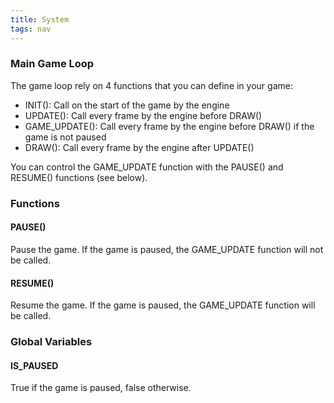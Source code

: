 ```yaml
---
title: System
tags: nav
---
```

### Main Game Loop
The game loop rely on 4 functions that you can define in your game:
- INIT(): Call on the start of the game by the engine
- UPDATE(): Call every frame by the engine before DRAW()
- GAME_UPDATE(): Call every frame by the engine before DRAW() if the game is not paused
- DRAW(): Call every frame by the engine after UPDATE()

You can control the GAME_UPDATE function with the PAUSE() and RESUME() functions (see below).

### Functions
#### PAUSE()
Pause the game. If the game is paused, the GAME_UPDATE function will not be called.

#### RESUME()
Resume the game. If the game is paused, the GAME_UPDATE function will be called.

### Global Variables
#### IS_PAUSED
True if the game is paused, false otherwise.